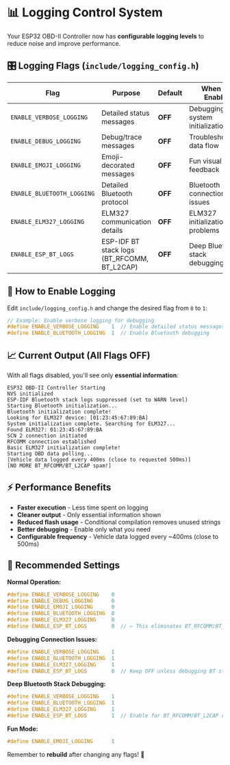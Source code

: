 # 📊 Logging Control System

Your ESP32 OBD-II Controller now has **configurable logging levels** to reduce noise and improve performance.

## 🎛️ Logging Flags (`include/logging_config.h`)

| **Flag** | **Purpose** | **Default** | **When to Enable** |
|----------|-------------|-------------|-------------------|
| `ENABLE_VERBOSE_LOGGING` | Detailed status messages | **OFF** | Debugging system initialization |
| `ENABLE_DEBUG_LOGGING` | Debug/trace messages | **OFF** | Troubleshooting data flow |
| `ENABLE_EMOJI_LOGGING` | Emoji-decorated messages | **OFF** | Fun visual feedback |
| `ENABLE_BLUETOOTH_LOGGING` | Detailed Bluetooth protocol | **OFF** | Bluetooth connection issues |
| `ENABLE_ELM327_LOGGING` | ELM327 communication details | **OFF** | ELM327 initialization problems |
| `ENABLE_ESP_BT_LOGS` | ESP-IDF BT stack logs (BT_RFCOMM, BT_L2CAP) | **OFF** | Deep Bluetooth stack debugging |

## 🔧 How to Enable Logging

Edit `include/logging_config.h` and change the desired flag from `0` to `1`:

```c
// Example: Enable verbose logging for debugging
#define ENABLE_VERBOSE_LOGGING    1  // Enable detailed status messages
#define ENABLE_BLUETOOTH_LOGGING  1  // Enable Bluetooth debugging
```

## 📈 Current Output (All Flags OFF)

With all flags disabled, you'll see only **essential information**:

```
ESP32 OBD-II Controller Starting
NVS initialized
ESP-IDF Bluetooth stack logs suppressed (set to WARN level)
Starting Bluetooth initialization...
Bluetooth initialization complete!
Looking for ELM327 device: [01:23:45:67:89:BA]
System initialization complete. Searching for ELM327...
Found ELM327: 01:23:45:67:89:BA
SCN 2 connection initiated
RFCOMM connection established
Basic ELM327 initialization complete!
Starting OBD data polling...
[Vehicle data logged every 400ms (close to requested 500ms)]
[NO MORE BT_RFCOMM/BT_L2CAP spam!]
```

## ⚡ Performance Benefits

- **Faster execution** - Less time spent on logging
- **Cleaner output** - Only essential information shown
- **Reduced flash usage** - Conditional compilation removes unused strings
- **Better debugging** - Enable only what you need
- **Configurable frequency** - Vehicle data logged every ~400ms (close to 500ms)

## 🎯 Recommended Settings

**Normal Operation:**
```c
#define ENABLE_VERBOSE_LOGGING    0
#define ENABLE_DEBUG_LOGGING      0  
#define ENABLE_EMOJI_LOGGING      0
#define ENABLE_BLUETOOTH_LOGGING  0
#define ENABLE_ELM327_LOGGING     0
#define ENABLE_ESP_BT_LOGS        0  // ← This eliminates BT_RFCOMM/BT_L2CAP noise!
```

**Debugging Connection Issues:**
```c
#define ENABLE_VERBOSE_LOGGING    1
#define ENABLE_BLUETOOTH_LOGGING  1
#define ENABLE_ELM327_LOGGING     1
#define ENABLE_ESP_BT_LOGS        0  // Keep OFF unless debugging BT stack itself
```

**Deep Bluetooth Stack Debugging:**
```c
#define ENABLE_VERBOSE_LOGGING    1
#define ENABLE_BLUETOOTH_LOGGING  1
#define ENABLE_ELM327_LOGGING     1
#define ENABLE_ESP_BT_LOGS        1  // Enable for BT_RFCOMM/BT_L2CAP debugging
```

**Fun Mode:**
```c
#define ENABLE_EMOJI_LOGGING      1
```

Remember to **rebuild** after changing any flags! 🚀 